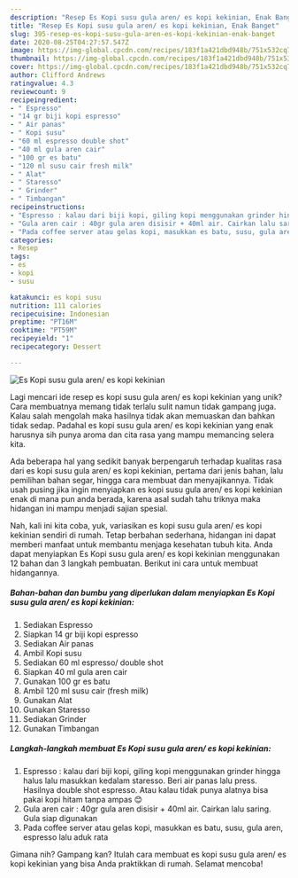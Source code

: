 ```yaml
---
description: "Resep Es Kopi susu gula aren/ es kopi kekinian, Enak Banget"
title: "Resep Es Kopi susu gula aren/ es kopi kekinian, Enak Banget"
slug: 395-resep-es-kopi-susu-gula-aren-es-kopi-kekinian-enak-banget
date: 2020-08-25T04:27:57.547Z
image: https://img-global.cpcdn.com/recipes/183f1a421dbd948b/751x532cq70/es-kopi-susu-gula-aren-es-kopi-kekinian-foto-resep-utama.jpg
thumbnail: https://img-global.cpcdn.com/recipes/183f1a421dbd948b/751x532cq70/es-kopi-susu-gula-aren-es-kopi-kekinian-foto-resep-utama.jpg
cover: https://img-global.cpcdn.com/recipes/183f1a421dbd948b/751x532cq70/es-kopi-susu-gula-aren-es-kopi-kekinian-foto-resep-utama.jpg
author: Clifford Andrews
ratingvalue: 4.3
reviewcount: 9
recipeingredient:
- " Espresso"
- "14 gr biji kopi espresso"
- " Air panas"
- " Kopi susu"
- "60 ml espresso double shot"
- "40 ml gula aren cair"
- "100 gr es batu"
- "120 ml susu cair fresh milk"
- " Alat"
- " Staresso"
- " Grinder"
- " Timbangan"
recipeinstructions:
- "Espresso : kalau dari biji kopi, giling kopi menggunakan grinder hingga halus lalu masukkan kedalam staresso. Beri air panas lalu press. Hasilnya double shot espresso. Atau kalau tidak punya alatnya bisa pakai kopi hitam tanpa ampas 😊"
- "Gula aren cair : 40gr gula aren disisir + 40ml air. Cairkan lalu saring. Gula siap digunakan"
- "Pada coffee server atau gelas kopi, masukkan es batu, susu, gula aren, espresso lalu aduk rata"
categories:
- Resep
tags:
- es
- kopi
- susu

katakunci: es kopi susu 
nutrition: 111 calories
recipecuisine: Indonesian
preptime: "PT16M"
cooktime: "PT59M"
recipeyield: "1"
recipecategory: Dessert

---
```



![Es Kopi susu gula aren/ es kopi kekinian](https://img-global.cpcdn.com/recipes/183f1a421dbd948b/751x532cq70/es-kopi-susu-gula-aren-es-kopi-kekinian-foto-resep-utama.jpg)

Lagi mencari ide resep es kopi susu gula aren/ es kopi kekinian yang unik? Cara membuatnya memang tidak terlalu sulit namun tidak gampang juga. Kalau salah mengolah maka hasilnya tidak akan memuaskan dan bahkan tidak sedap. Padahal es kopi susu gula aren/ es kopi kekinian yang enak harusnya sih punya aroma dan cita rasa yang mampu memancing selera kita.

Ada beberapa hal yang sedikit banyak berpengaruh terhadap kualitas rasa dari es kopi susu gula aren/ es kopi kekinian, pertama dari jenis bahan, lalu pemilihan bahan segar, hingga cara membuat dan menyajikannya. Tidak usah pusing jika ingin menyiapkan es kopi susu gula aren/ es kopi kekinian enak di mana pun anda berada, karena asal sudah tahu triknya maka hidangan ini mampu menjadi sajian spesial.




Nah, kali ini kita coba, yuk, variasikan es kopi susu gula aren/ es kopi kekinian sendiri di rumah. Tetap berbahan sederhana, hidangan ini dapat memberi manfaat untuk membantu menjaga kesehatan tubuh kita. Anda dapat menyiapkan Es Kopi susu gula aren/ es kopi kekinian menggunakan 12 bahan dan 3 langkah pembuatan. Berikut ini cara untuk membuat hidangannya.

<!--inarticleads1-->

##### Bahan-bahan dan bumbu yang diperlukan dalam menyiapkan Es Kopi susu gula aren/ es kopi kekinian:

1. Sediakan  Espresso
1. Siapkan 14 gr biji kopi espresso
1. Sediakan  Air panas
1. Ambil  Kopi susu
1. Sediakan 60 ml espresso/ double shot
1. Siapkan 40 ml gula aren cair
1. Gunakan 100 gr es batu
1. Ambil 120 ml susu cair (fresh milk)
1. Gunakan  Alat
1. Gunakan  Staresso
1. Sediakan  Grinder
1. Gunakan  Timbangan




<!--inarticleads2-->

##### Langkah-langkah membuat Es Kopi susu gula aren/ es kopi kekinian:

1. Espresso : kalau dari biji kopi, giling kopi menggunakan grinder hingga halus lalu masukkan kedalam staresso. Beri air panas lalu press. Hasilnya double shot espresso. Atau kalau tidak punya alatnya bisa pakai kopi hitam tanpa ampas 😊
1. Gula aren cair : 40gr gula aren disisir + 40ml air. Cairkan lalu saring. Gula siap digunakan
1. Pada coffee server atau gelas kopi, masukkan es batu, susu, gula aren, espresso lalu aduk rata




Gimana nih? Gampang kan? Itulah cara membuat es kopi susu gula aren/ es kopi kekinian yang bisa Anda praktikkan di rumah. Selamat mencoba!
